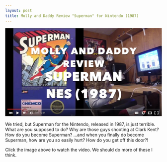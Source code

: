```yaml
---
layout: post
title: Molly and Daddy Review "Superman" for Nintendo (1987)
---
```


[![Molly and Daddy Review Superman](/public/images/molly_daddy_superman_review.jpg)](https://www.youtube.com/watch?v=Rwri8S26ElY)

We tried, but Superman for the Nintendo, released in 1987, is just terrible. What are you supposed to do? Why are those guys shooting at Clark Kent? How do you become Superman? ...and when you finally do become Superman, how are you so easily hurt? How do you get off this door?!

Click the image above to watch the video. We should do more of these I think.